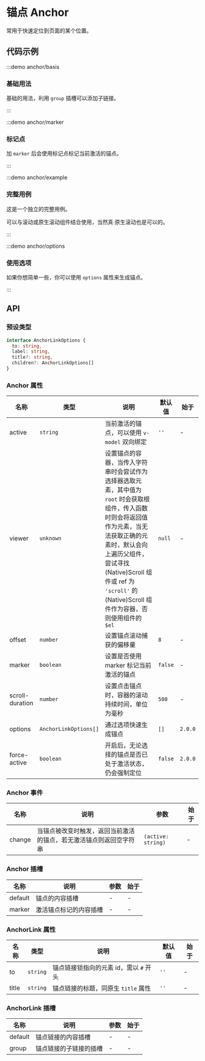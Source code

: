# 锚点 Anchor

常用于快速定位到页面的某个位置。

## 代码示例

:::demo anchor/basis

### 基础用法

基础的用法，利用 `group` 插槽可以添加子链接。

:::

:::demo anchor/marker

### 标记点

加 `marker` 后会使用标记点标记当前激活的锚点。

:::

:::demo anchor/example

### 完整用例

这是一个独立的完整用例。

可以与滚动或原生滚动组件结合使用，当然真·原生滚动也是可以的。

:::

:::demo anchor/options

### 使用选项

如果你想简单一些，你可以使用 `options` 属性来生成锚点。

:::

## API

### 预设类型

```ts
interface AnchorLinkOptions {
  to: string,
  label: string,
  title?: string,
  children?: AnchorLinkOptions[]
}
```

### Anchor 属性

| 名称            | 类型                  | 说明                                                                                                                                                                                                                                                                        | 默认值  | 始于    |
| --------------- | --------------------- | --------------------------------------------------------------------------------------------------------------------------------------------------------------------------------------------------------------------------------------------------------------------------- | ------- | ------- |
| active          | `string`              | 当前激活的锚点，可以使用 `v-model` 双向绑定                                                                                                                                                                                                                                 | `''`    | -       |
| viewer          | `unknown`             | 设置锚点的容器，当传入字符串时会尝试作为选择器选取元素，其中值为 `root` 时会获取根组件，传入函数时则会将返回值作为元素，当无法获取正确的元素时，默认会向上遍历父组件，尝试寻找 (Native)Scroll 组件或 ref 为 `'scroll'` 的 (Native)Scroll 组件作为容器，否则使用组件的 `$el` | `null`  | -       |
| offset          | `number`              | 设置锚点滚动捕获的偏移量                                                                                                                                                                                                                                                    | `8`     | -       |
| marker          | `boolean`             | 设置是否使用 marker 标记当前激活的锚点                                                                                                                                                                                                                                      | `false` | -       |
| scroll-duration | `number`              | 设置点击锚点时，容器的滚动持续时间，单位为毫秒                                                                                                                                                                                                                              | `500`   | -       |
| options         | `AnchorLinkOptions[]` | 通过选项快速生成锚点                                                                                                                                                                                                                                                        | `[]`    | `2.0.0` |
| force-active    | `boolean`             | 开启后，无论选择的锚点是否已处于激活状态，仍会强制定位                                                                                                                                                                                                                      | `false` | `2.0.0` |

### Anchor 事件

| 名称   | 说明                                                               | 参数               | 始于 |
| ------ | ------------------------------------------------------------------ | ------------------ | ---- |
| change | 当锚点被改变时触发，返回当前激活的锚点，若无激活锚点则返回空字符串 | `(active: string)` | -    |

### Anchor 插槽

| 名称    | 说明                   | 参数 | 始于 |
| ------- | ---------------------- | ---- | ---- |
| default | 锚点的内容插槽         | -    | -    |
| marker  | 激活锚点标记的内容插槽 | -    | -    |

### AnchorLink 属性

| 名称  | 类型     | 说明                                   | 默认值 | 始于 |
| ----- | -------- | -------------------------------------- | ------ | ---- |
| to    | `string` | 锚点链接锁指向的元素 id，需以 `#` 开头 | `''`   | -    |
| title | `string` | 锚点链接的标题，同原生 `title` 属性    | `''`   | -    |

### AnchorLink 插槽

| 名称    | 说明                   | 参数 | 始于 |
| ------- | ---------------------- | ---- | ---- |
| default | 锚点链接的内容插槽     | -    | -    |
| group   | 锚点链接的子链接的插槽 | -    | -    |
